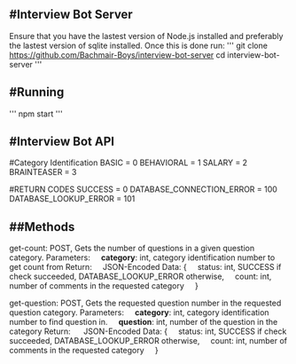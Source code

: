 #Interview Bot Server
---
Ensure that you have the lastest version of Node.js installed and preferably the lastest version of sqlite installed. Once this is done run:
'''
git clone https://github.com/Bachmair-Boys/interview-bot-server
cd interview-bot-server
'''

#Running
---
'''
npm start
'''

#Interview Bot API
---
#Category Identification
BASIC = 0
BEHAVIORAL = 1
SALARY = 2
BRAINTEASER = 3

#RETURN CODES
SUCCESS = 0
DATABASE_CONNECTION_ERROR = 100
DATABASE_LOOKUP_ERROR = 101

##Methods
---
get-count: POST, Gets the number of questions in a given question category.
Parameters:
&nbsp;&nbsp;&nbsp;&nbsp;**category**: int, category identification number to get count from
Return:
&nbsp;&nbsp;&nbsp;&nbsp;JSON-Encoded Data: {
&nbsp;&nbsp;&nbsp;&nbsp;status: int, SUCCESS if check succeeded, DATABASE_LOOKUP_ERROR otherwise,
&nbsp;&nbsp;&nbsp;&nbsp;count: int, number of comments in the requested category
&nbsp;&nbsp;&nbsp;&nbsp;}

get-question: POST, Gets the requested question number in the requested question category.
Parameters:
&nbsp;&nbsp;&nbsp;&nbsp;**category**: int, category identification number to find question in.
&nbsp;&nbsp;&nbsp;&nbsp;**question**: int, number of the question in the category
Return: 
&nbsp;&nbsp;&nbsp;&nbsp; JSON-Encoded Data: {
&nbsp;&nbsp;&nbsp;&nbsp;status: int, SUCCESS if check succeeded, DATABASE_LOOKUP_ERROR otherwise,
&nbsp;&nbsp;&nbsp;&nbsp;count: int, number of comments in the requested category
&nbsp;&nbsp;&nbsp;&nbsp;}



&nbsp;&nbsp;&nbsp;&nbsp;
